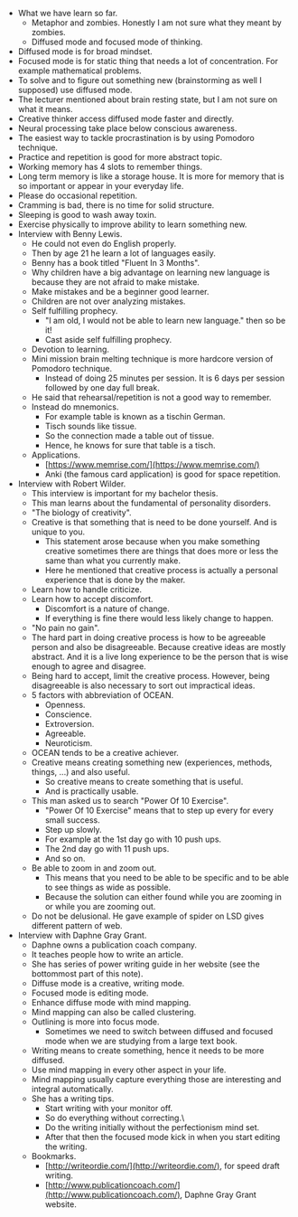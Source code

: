 * What we have learn so far.
    * Metaphor and zombies. Honestly I am not sure what they meant by zombies.
    * Diffused mode and focused mode of thinking.
* Diffused mode is for broad mindset.
* Focused mode is for static thing that needs a lot of concentration. For example mathematical problems.
* To solve and to figure out something new (brainstorming as well I supposed) use diffused mode.
* The lecturer mentioned about brain resting state, but I am not sure on what it means.
* Creative thinker access diffused mode faster and directly.
* Neural processing take place below conscious awareness.
* The easiest way to tackle procrastination is by using Pomodoro technique.
* Practice and repetition is good for more abstract topic.
* Working memory has 4 slots to remember things.
* Long term memory is like a storage house. It is more for memory that is so important or appear in your everyday life.
* Please do occasional repetition.
* Cramming is bad, there is no time for solid structure.
* Sleeping is good to wash away toxin.
* Exercise physically to improve ability to learn something new.
* Interview with Benny Lewis.
    * He could not even do English properly.
    * Then by age 21 he learn a lot of languages easily.
    * Benny has a book titled "Fluent In 3 Months".
    * Why children have a big advantage on learning new language is because they are not afraid to make mistake.
    * Make mistakes and be a beginner good learner.
    * Children are not over analyzing mistakes.
    * Self fulfilling prophecy.
        * "I am old, I would not be able to learn new language." then so be it!
        * Cast aside self fulfilling prophecy.
    * Devotion to learning.
    * Mini mission brain melting technique is more hardcore version of Pomodoro technique.
        * Instead of doing 25 minutes per session. It is 6 days per session followed by one day full break.
    * He said that rehearsal/repetition is not a good way to remember.
    * Instead do mnemonics.
        * For example table is known as a tischin German.
        * Tisch sounds like tissue.
        * So the connection made a table out of tissue.
        * Hence, he knows for sure that table is a tisch.
    * Applications.
        * [https://www.memrise.com/](https://www.memrise.com/)
        * Anki (the famous card application) is good for space repetition.
* Interview with Robert Wilder.
    * This interview is important for my bachelor thesis.
    * This man learns about the fundamental of personality disorders.
    * "The biology of creativity".
    * Creative is that something that is need to be done yourself. And is unique to you.
        * This statement arose because when you make something creative sometimes there are things that does more or less the same than what you currently make.
        * Here he mentioned that creative process is actually a personal experience that is done by the maker.
    * Learn how to handle criticize.
    * Learn how to accept discomfort.
        * Discomfort is a nature of change.
        * If everything is fine there would less likely change to happen.
    * "No pain no gain".
    * The hard part in doing creative process is how to be agreeable person and also be disagreeable. Because creative ideas are mostly abstract. And it is a live long experience to be the person that is wise enough to agree and disagree.
    * Being hard to accept, limit the creative process. However, being disagreeable is also necessary to sort out impractical ideas.
    * 5 factors with abbreviation of OCEAN.
        * Openness.
        * Conscience.
        * Extroversion.
        * Agreeable.
        * Neuroticism.
    * OCEAN tends to be a creative achiever.
    * Creative means creating something new (experiences, methods, things, ...) and also useful.
        * So creative means to create something that is useful.
        * And is practically usable.
    * This man asked us to search "Power Of 10 Exercise".
        * "Power Of 10 Exercise" means that to step up every for every small success.
        * Step up slowly.
        * For example at the 1st day go with 10 push ups.
        * The 2nd day go with 11 push ups.
        * And so on.
    * Be able to zoom in and zoom out.
        * This means that you need to be able to be specific and to be able to see things as wide as possible.
        * Because the solution can either found while you are zooming in or while you are zooming out.
    * Do not be delusional. He gave example of spider on LSD gives different pattern of web.
* Interview with Daphne Gray Grant.
    * Daphne owns a publication coach company.
    * It teaches people how to write an article.
    * She has series of power writing guide in her website (see the bottommost part of this note).
    * Diffuse mode is a creative, writing mode.
    * Focused mode is editing mode.
    * Enhance diffuse mode with mind mapping.
    * Mind mapping can also be called clustering.
    * Outlining is more into focus mode.
        * Sometimes we need to switch between diffused and focused mode when we are studying from a large text book.
    * Writing means to create something, hence it needs to be more diffused.
    * Use mind mapping in every other aspect in your life.
    * Mind mapping usually capture everything those are interesting and integral automatically.
    * She has a writing tips.
        * Start writing with your monitor off.
        * So do everything without correcting.\
        * Do the writing initially without the perfectionism mind set.
        * After that then the focused mode kick in when you start editing the writing.
    * Bookmarks.
        * [http://writeordie.com/](http://writeordie.com/), for speed draft writing.
        * [http://www.publicationcoach.com/](http://www.publicationcoach.com/), Daphne Gray Grant website.